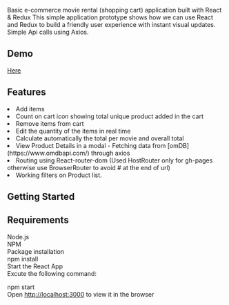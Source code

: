 Basic e-commerce movie rental (shopping cart) application built with React & Redux
This simple application prototype shows how we can use React and Redux to build a friendly user experience with instant visual updates.
Simple Api calls using Axios.

## Demo
[Here](https://shubhamb11.github.io/movieProject/)

## Features
<li>Add items</li>
<li>Count on cart icon showing total unique product added in the cart</li>
<li>Remove items from cart</li>
<li>Edit the quantity of the items in real time</li>
<li>Calculate automatically the total per movie and overall total</li>
<li>View Product Details in a modal - Fetching data from [omDB](https://www.omdbapi.com/) through axios</li>
<li>Routing using React-router-dom (Used HostRouter only for gh-pages otherwise use BrowserRouter to avoid # at the end of url)</li>
<li>Working filters on Product list.</li>

## Getting Started

## Requirements
Node.js<br />
NPM<br />
Package installation<br />
npm install<br />
Start the React App<br />
Excute the following command:<br />

npm start<br />
Open [http://localhost:3000](http://localhost:3000) to view it in the browser
